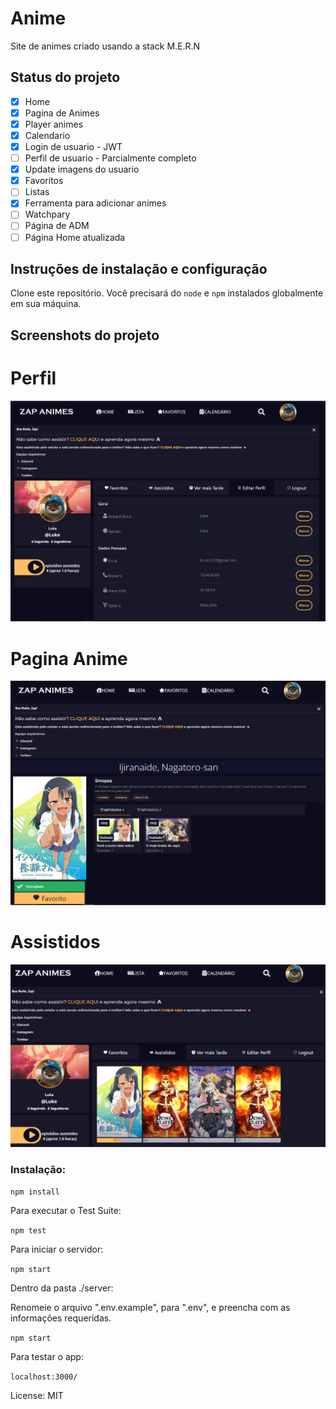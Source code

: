 # Anime

Site de animes criado usando a stack M.E.R.N

## Status do projeto
- [x] Home
- [x] Pagina de Animes
- [x] Player animes
- [x] Calendario
- [x] Login de usuario - JWT
- [ ] Perfil de usuario - Parcialmente completo
- [x] Update imagens do usuario
- [x] Favoritos
- [ ] Listas
- [x] Ferramenta para adicionar animes
- [ ] Watchpary
- [ ] Página de ADM
- [ ] Página Home atualizada
## Instruções de instalação e configuração

Clone este repositório. Você precisará do `node` e `npm` instalados globalmente em sua máquina.

## Screenshots do projeto

# Perfil
![Página Perfil](https://github.com/LukeRekt/site-animes-react/raw/main/Perfil.PNG?raw=true)
# Pagina Anime
![PaginaAnime](https://github.com/LukeRekt/site-animes-react/raw/main/PaginaAnime.PNG?raw=true)
# Assistidos
![Assistidos](https://github.com/LukeRekt/site-animes-react/raw/main/Assistidos.PNG?raw=true)

### Instalação:

`npm install`  

Para executar o Test Suite:  

`npm test`  

Para iniciar o servidor:

`npm start`  

Dentro da pasta ./server:

Renomeie o arquivo ".env.example", para ".env", e preencha com as informações requeridas.

`npm start`

Para testar o app:

`localhost:3000/`  

License: MIT